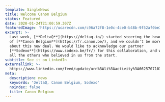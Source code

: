 ```yaml
---
template: SingleNews
title: Welcome Canon Belgium
status: Featured
date: 2020-01-24T21:00:59.307Z
featuredImage: 'https://ucarecdn.com/c96a72f8-1e0c-4ce0-b48b-9f52af0be356/'
excerpt: >-
  Last week, [**DeltaQ**](https://deltaq.io/) started steering the headquarters
  of [**Canon Belgium**](https://fr.canon.be/), and we couldn’t be more excited
  about this new deal. We would like to acknowledge our partner
  [**Sodexo**](https://www.sodexo.be/fr/) for this collaboration, and we thank
  all the others who believed in us from the start.
subtitle: See it on LinkedIn
externallink: >-
  https://www.linkedin.com/feed/update/urn%3Ali%3Aactivity%3A6625707103145205760/?actorCompanyId=20355489
meta:
  description: news
  keywords: 'DeltaQ, Canon Belgium, Sodexo'
  noindex: false
  title: Canon Belgium
---
```


